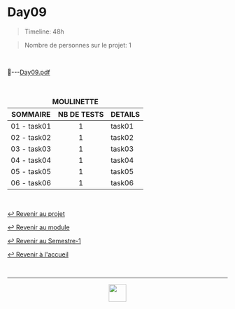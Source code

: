 # Day09

> Timeline: 48h

> Nombre de personnes sur le projet: 1

<br>

📂---[Day09.pdf](https://github.com/Studio-17/Epitech-Subjects/blob/main/Semester-1/B-CPE-100/Pool/Day09/Day09.pdf)

<br>

<table align="center">
    <thead>
    <tr>
        <td colspan="3" align="center"><strong>MOULINETTE</strong></td>
    </tr>
        <tr>
            <th>SOMMAIRE</th>
            <th>NB DE TESTS</th>
            <th>DETAILS</th>
        </tr>
    </thead>
    <tbody>
        <tr>
            <td rowspan="1">01 - task01</td>
            <td rowspan="1" style="text-align: center;">1</td>
            <td>task01</td>
        </tr>
        <tr>
            <td rowspan="1">02 - task02</td>
            <td rowspan="1" style="text-align: center;">1</td>
            <td>task02</td>
        </tr>
        <tr>
            <td rowspan="1">03 - task03</td>
            <td rowspan="1" style="text-align: center;">1</td>
            <td>task03</td>
        </tr>
        <tr>
            <td rowspan="1">04 - task04</td>
            <td rowspan="1" style="text-align: center;">1</td>
            <td>task04</td>
        </tr>
        <tr>
            <td rowspan="1">05 - task05</td>
            <td rowspan="1" style="text-align: center;">1</td>
            <td>task05</td>
        </tr>
        <tr>
            <td rowspan="1">06 - task06</td>
            <td rowspan="1" style="text-align: center;">1</td>
            <td>task06</td>
        </tr>
    </tbody>
</table>

<br>

[↩️ Revenir au projet](https://github.com/Studio-17/Epitech-Subjects/tree/main/Semester-1/B-CPE-100/Pool)

[↩️ Revenir au module](https://github.com/Studio-17/Epitech-Subjects/tree/main/Semester-1/B-CPE-100)

[↩️ Revenir au Semestre-1](https://github.com/Studio-17/Epitech-Subjects/tree/main/Semester-1)

[↩️ Revenir à l'accueil](https://github.com/Studio-17/Epitech-Subjects)

<br>

---

<div align="center">

<a href="https://github.com/Studio-17" target="_blank"><img src="https://github.com/Kaiwinta/Epitech-Subjects/blob/feat/Pge2028-first-year/assets/voc17.gif" width="40"></a>

</div>
